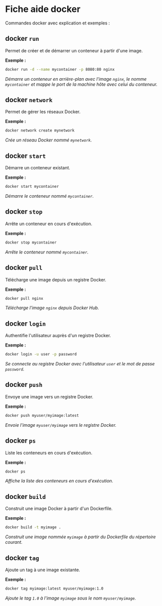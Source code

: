 # Fiche aide docker

Commandes docker avec explication et exemples :

## docker `run`

Permet de créer et de démarrer un conteneur à partir d'une image.

**Exemple :**
```bash
docker run -d --name mycontainer -p 8080:80 nginx
```
*Démarre un conteneur en arrière-plan avec l'image `nginx`, le nomme `mycontainer` et mappe le port de la machine hôte avec celui du conteneur.*

## docker `network`

Permet de gérer les réseaux Docker.

**Exemple :**
```bash
docker network create mynetwork
```
*Crée un réseau Docker nommé `mynetwork`.*

## docker `start`

Démarre un conteneur existant.

**Exemple :**
```bash
docker start mycontainer
```
*Démarre le conteneur nommé `mycontainer`.*

## docker `stop`

Arrête un conteneur en cours d'exécution.

**Exemple :**
```bash
docker stop mycontainer
```
*Arrête le conteneur nommé `mycontainer`.*

## docker `pull`

Télécharge une image depuis un registre Docker.

**Exemple :**
```bash
docker pull nginx
```
*Télécharge l'image `nginx` depuis Docker Hub.*

## docker `login`

Authentifie l'utilisateur auprès d'un registre Docker.

**Exemple :**
```bash
docker login -u user -p password
```
*Se connecte au registre Docker avec l'utilisateur `user` et le mot de passe `password`.*

## docker `push`

Envoye une image vers un registre Docker.

**Exemple :**
```bash
docker push myuser/myimage:latest
```
*Envoie l'image `myuser/myimage` vers le registre Docker.*

## docker `ps`

Liste les conteneurs en cours d'exécution.

**Exemple :**
```bash
docker ps
```
*Affiche la liste des conteneurs en cours d'exécution.*

## docker `build`

Construit une image Docker à partir d'un Dockerfile.

**Exemple :**
```bash
docker build -t myimage .
```
*Construit une image nommée `myimage` à partir du Dockerfile du répertoire courant.*

## docker `tag`

Ajoute un tag à une image existante.

**Exemple :**
```bash
docker tag myimage:latest myuser/myimage:1.0
```
*Ajoute le tag `1.0` à l'image `myimage` sous le nom `myuser/myimage`.*
